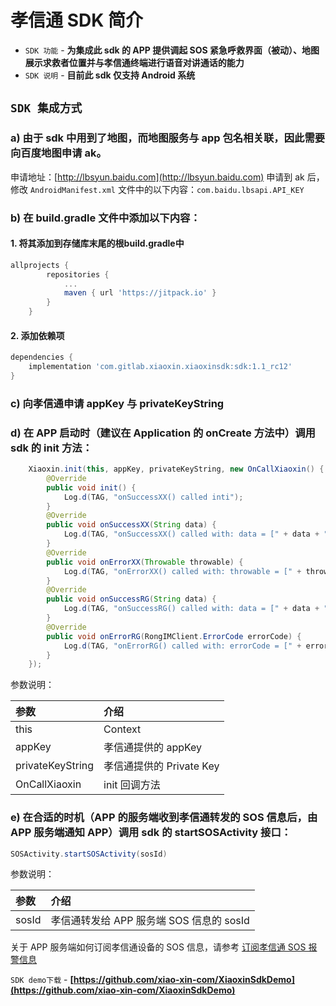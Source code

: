 # **孝信通 SDK 简介**

* `SDK 功能` - **为集成此 sdk 的 APP 提供调起 SOS 紧急呼救界面（被动）、地图展示求救者位置并与孝信通终端进行语音对讲通话的能力**
* `SDK 说明` - **目前此 sdk 仅支持 Android 系统**

## `SDK 集成方式`

### a) 由于 sdk 中用到了地图，而地图服务与 app 包名相关联，因此需要向百度地图申请 ak。
   申请地址：[http://lbsyun.baidu.com](http://lbsyun.baidu.com)
   申请到 ak 后，修改 `AndroidManifest.xml` 文件中的以下内容：`com.baidu.lbsapi.API_KEY`

### b) 在 build.gradle 文件中添加以下内容：
#### 1. 将其添加到存储库末尾的根build.gradle中        
```groovy
allprojects {
		repositories {
			...
			maven { url 'https://jitpack.io' }
		}
	}
```
#### 2. 添加依赖项               
     
```groovy
dependencies {
    implementation 'com.gitlab.xiaoxin.xiaoxinsdk:sdk:1.1_rc12'
}
```
### c) 向孝信通申请 appKey 与 privateKeyString
### d) 在 APP 启动时（建议在 Application 的 onCreate 方法中）调用 sdk 的 init 方法：
        
```java
    Xiaoxin.init(this, appKey, privateKeyString, new OnCallXiaoxin() {
        @Override
        public void init() {
            Log.d(TAG, "onSuccessXX() called inti");
        }
        @Override
        public void onSuccessXX(String data) {
            Log.d(TAG, "onSuccessXX() called with: data = [" + data + "]");
        }
        @Override
        public void onErrorXX(Throwable throwable) {
            Log.d(TAG, "onErrorXX() called with: throwable = [" + throwable + "]");
        }
        @Override
        public void onSuccessRG(String data) {
            Log.d(TAG, "onSuccessRG() called with: data = [" + data + "]");
        }
        @Override
        public void onErrorRG(RongIMClient.ErrorCode errorCode) {
            Log.d(TAG, "onErrorRG() called with: errorCode = [" + errorCode + "]");
        }
    });
```

参数说明：

|参数|介绍|
|:---|:---|
|this|Context|
|appKey|孝信通提供的 appKey|
|privateKeyString   |孝信通提供的 Private Key|
|OnCallXiaoxin       |init 回调方法|

### e) 在合适的时机（APP 的服务端收到孝信通转发的 SOS 信息后，由 APP 服务端通知 APP）调用 sdk 的 startSOSActivity 接口：

```java
SOSActivity.startSOSActivity(sosId)
```

参数说明：

|参数|介绍|
|:---|:---|
|sosId|孝信通转发给 APP 服务端 SOS 信息的 sosId|

关于 APP 服务端如何订阅孝信通设备的 SOS 信息，请参考 [订阅孝信通 SOS 报警信息](https://xxtserver.xiao-xin.com/apidocument/api_push_sos/)

`SDK demo下载` - **[https://github.com/xiao-xin-com/XiaoxinSdkDemo](https://github.com/xiao-xin-com/XiaoxinSdkDemo)**

